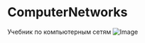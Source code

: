 # ComputerNetworks
Учебник по компьютерным сетям
![Image](https://ds03.infourok.ru/uploads/ex/0c35/00042ae4-eb9538af/hello_html_m14385f97.jpg)
